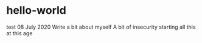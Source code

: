 # hello-world
test 08 July 2020
Write a bit about myself
A bit of insecurity starting all this at this age
